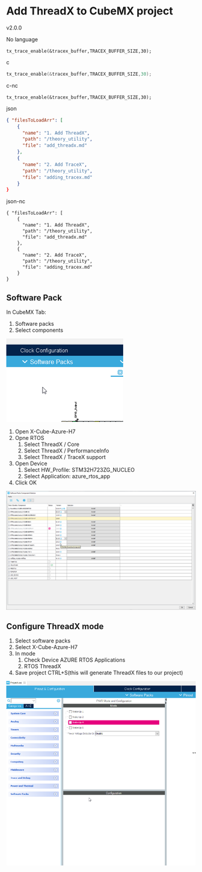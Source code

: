 # Add ThreadX to CubeMX project

v2.0.0

No language

```
tx_trace_enable(&tracex_buffer,TRACEX_BUFFER_SIZE,30);
```

c

```c
tx_trace_enable(&tracex_buffer,TRACEX_BUFFER_SIZE,30);
```

c-nc

```c-nc
tx_trace_enable(&tracex_buffer,TRACEX_BUFFER_SIZE,30);
```

json

```json
{ "filesToLoadArr": [
    {
      "name": "1. Add ThreadX",
      "path": "/theory_utility",
      "file": "add_threadx.md"
    },
    {
      "name": "2. Add TraceX",
      "path": "/theory_utility",
      "file": "adding_tracex.md"
    }
}
```

json-nc

```json-nc
{ "filesToLoadArr": [
    {
      "name": "1. Add ThreadX",
      "path": "/theory_utility",
      "file": "add_threadx.md"
    },
    {
      "name": "2. Add TraceX",
      "path": "/theory_utility",
      "file": "adding_tracex.md"
    }
}
```

## Software Pack

In CubeMX Tab:

1. Software packs
2. Select components

![Software pack open](./img/06.png)

1. Open X-Cube-Azure-H7
2. Opne RTOS
   1. Select ThreadX / Core
   2. Select ThreadX / PerformanceInfo
   3. Select ThreadX / TraceX support
3. Open Device
   1. Select HW_Profile: STM32H723ZG_NUCLEO
   2. Select Application: azure_rtos_app
4. Click OK

![ThreadX pack selection](./img/07.png)

## Configure ThreadX mode

1. Select software packs
2. Select X-Cube-Azure-H7
3. In mode
   1. Check Device AZURE RTOS Applications
   2. RTOS ThreadX
4. Save project CTRL+S(this will generate ThreadX files to our project)

![ThreadX pack mode](./img/08.png)
